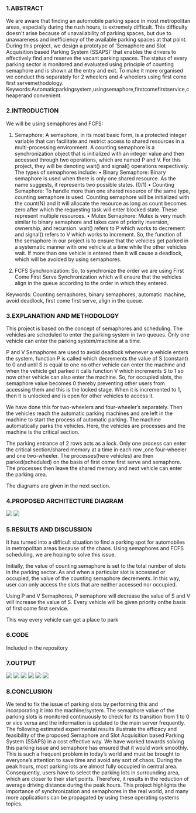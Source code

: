 ### 1.ABSTRACT
We  are aware that  finding  an automobile  parking space  in  most  metropolitan areas, especially during the      rush hours, is      extremely difficult.      This       difficulty doesn't arise because of  unavailability  of  parking  spaces,  but  due  to  unawareness  and  inefficiency  of  the  available parking spaces at that point. During this project, we design a prototype of ‘Semaphore and Slot Acquisition  based Parking  System  (SSAPS)’  that  enables  the drivers to  effectively  find  and reserve the vacant parking spaces. The status of every parking sector is monitored and evaluated using   principle   of   counting  semaphore    and    is    shown    at    the    entry    and    exit. To make it more organised we conduct this separately for 2 wheelers and 4 wheelers using first come first servemethodology.
Keywords:Automaticparkingsystem,usingsemaphore,firstcomefirstservice,cheaperand convenient.

### 2.INTRODUCTION
We will be using semaphores and FCFS: 

1.	Semaphore: A semaphore, in its most basic form, is a protected integer variable that can facilitate and restrict access to shared resources in a multi-processing environment. 
A counting semaphore is a synchronization object that is initialized with an integer value and then accessed through two operations, which are named P and V. For this project, they will be denoting wait() and signal() operations respectively. 
The types of semaphores include: 
•	Binary Semaphore: Binary semaphore is used when there is only one shared resource. As the name suggests, it represents two possible states. (0/1) 
•	Counting Semaphore: To handle more than one shared resource of the same type, counting semaphore is used. Counting semaphore will be initialized with the count(N) and it will allocate the resource as long as count becomes zero after which the requesting task will enter blocked state. These represent multiple resources. 
•	Mutex Semaphore: Mutex is very much similar to binary semaphore and takes care of priority inversion, ownership, and recursion. 
 wait() refers to P which works to decrement and signal() refers to V which works to increment. So, the function of the semaphore in our project is to ensure that the vehicles get parked in a systematic manner with one vehicle at a time while the other vehicles wait. If more than one vehicle is entered then it will cause a deadlock, which will be avoided by using semaphores. 
 
2.	FCFS Synchronization: So, to synchronize the order we are using First Come First Serve Synchronization which will ensure that the vehicles align in the queue according to the order in which they entered. 
 
Keywords: Counting semaphores, binary semaphores, automatic machine, avoid deadlock, first come first serve, align in the queue. 

### 3.EXPLANATION AND METHODOLOGY 
This project is based on the concept of semaphores and scheduling. The vehicles are scheduled to enter the parking system in two queues. Only one vehicle can enter the parking system/machine at a time. 
 
P and V Semaphores are used to avoid deadlock whenever a vehicle enters the system, function P is called which decrements the value of S (constant) to 0 and until S is equal to one no other vehicle can enter the machine and when the vehicle get parked it calls function V which increments S to 1 so now other vehicle can also enter the machine. 
So, for occupied slots, the semaphore value becomes 0 thereby preventing other users from accessing them and this is the locked stage. When it is incremented to 1, then it is unlocked and is open for other vehicles to access it. 
 
We have done this for two-wheelers and four-wheeler’s separately. Then the vehicles reach the automatic parking machines and are left in the machine to start the process of automatic parking. The machine automatically parks the vehicles. Here, the vehicles are processes and the machine is the critical section. 
 
The parking entrance of 2 rows acts as a lock. Only one process can enter the critical section/shared memory at a time in each row ,one four-wheeler and one two-wheeler. The processes(here vehicles) are then parked(scheduled) on the basis of first come first serve and semaphore. The processes then leave the shared memory and next vehicle can enter the parking area. 
 
The diagrams are given in the next section. 

### 4.PROPOSED ARCHITECTURE DIAGRAM 
<img src="flowchart/entrance.png">
<img src="flowchart/exit.png">

### 5.RESULTS AND DISCUSSION 
It has turned into a difficult situation to find a parking spot for automobiles in metropolitan areas because of the chaos. Using semaphores and FCFS scheduling, we are hoping to solve this issue. 

Initially, the value of counting semaphore is set to the total number of slots in the parking sector. As and when a particular slot is accessed or occupied, the value of the counting semaphore decrements. In this way, user can only access the slots that are neither accessed nor occupied.

Using P and V Semaphores, P semaphore will decrease the value of S and V will increase the value of S. Every vehicle will be given priority onthe basis of first come first service. 

This way every vehicle can get a place to park

### 6.CODE
Included in the repository

### 7.OUTPUT 
<img src="output/ss1.png">
<img src="output/ss2.png">
<img src="output/ss3.png">
<img src="output/ss4.png">
<img src="output/ss5.png">
<img src="output/ss6.png">

### 8.CONCLUSION
We tend to fix the issue of parking slots by performing this and incorporating it into the machine/system. 
The semaphore value of the parking slots is monitored continuously to check for its transition from 1 to 0 or vice versa and the information is updated to the main server frequently. 
The following estimated experimental results illustrate the efficacy and feasibility of the proposed Semaphore and Slot Acquisition based Parking System (SSAPS) in a cost effective way. 
We have worked towards solving this parking issue and semaphore has ensured that it would work smoothly. This is such a frequent problem in today’s world and must be brought to everyone’s attention to save time and avoid any sort of chaos. 
During the peak hours, most parking lots are almost fully occupied in central area. Consequently, users have to select the parking lots in surrounding area, which are closer to their start points. Therefore, it results in the reduction of average driving distance during the peak hours. 
This project highlights the importance of synchronization and semaphores in the real world, and many more applications can be propagated by using these operating systems topics. 

